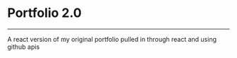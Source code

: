 # Portfolio 2.0
-----

A react version of my original portfolio pulled in through react and using github apis
